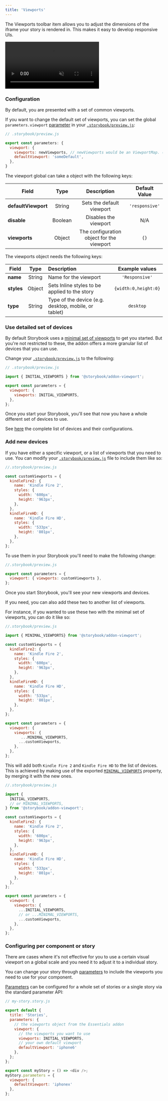 ```yaml
---
title: 'Viewports'
---
```


The Viewports toolbar item allows you to adjust the dimensions of the iframe your story is rendered in. This makes it easy to develop responsive UIs.

<video autoPlay muted playsInline loop>
  <source
    src="addon-viewports-optimized.mp4"
    type="video/mp4"
  />
</video>

### Configuration

By default, you are presented with a set of common viewports. 

If you want to change the default set of viewports, you can set the global `parameters.viewport` [parameter](../writing-stories/parameters.md) in your [`.storybook/preview.js`](../configure/overview.md#configure-story-rendering):

```js
// .storybook/preview.js

export const parameters: {
  viewport: {
    viewports: newViewports, // newViewports would be an ViewportMap. (see below for examples)
    defaultViewport: 'someDefault',
  },
}
```

The viewport global can take a object with the following keys:

| Field                  | Type          | Description                                            |Default Value |
| -----------------------|:-------------:|:------------------------------------------------------:|:------------:|
| **defaultViewport**    | String        |Sets the default viewport                               |`'responsive'`|
| **disable**            | Boolean       |Disables the viewport                                   |N/A           |
| **viewports**          | Object        |The configuration object for the viewport               |`{}`          |


The viewports object needs the following keys:

| Field                  | Type          | Description                                            |Example values                             |
| -----------------------|:-------------:|:-------------------------------------------------------|:-----------------------------------------:|
| **name**               | String        |Name for the viewport                                   |`'Responsive'`                             |
| **styles**             | Object        |Sets Inline styles to be applied to the story           |`{width:0,height:0}`                       |
| **type**               | String        |Type of the device (e.g. desktop, mobile, or tablet)    |`desktop`                                  |

### Use detailed set of devices

By default Storybook uses a [minimal set of viewports](https://github.com/storybookjs/storybook/blob/master/addons/viewport/src/defaults.ts#L135) to get you started. But you're not restricted to these, the addon offers a more granular list of devices that you can use.  

Change your [`.storybook/preview.js`](../configure/overview.md#configure-story-rendering) to the following:

```js
// .storybook/preview.js

import { INITIAL_VIEWPORTS } from '@storybook/addon-viewport';

export const parameters = {
  viewport: {
    viewports: INITIAL_VIEWPORTS,
  },
};
```

Once you start your Storybook, you'll see that now you have a whole different set of devices to use.

See [here](https://github.com/storybookjs/storybook/blob/master/addons/viewport/src/defaults.ts#L3) the complete list of devices and their configurations.

### Add new devices

If you have either a specific viewport, or a list of viewports that you need to use. You can modify your  [`.storybook/preview.js`](../configure/overview.md#configure-story-rendering) file to include them like so:

```js
//.storybook/preview.js

const customViewports = {
  kindleFire2: {
    name: 'Kindle Fire 2',
    styles: {
      width: '600px',
      height: '963px',
    },
  },
  kindleFireHD: {
    name: 'Kindle Fire HD',
    styles: {
      width: '533px',
      height: '801px',
    },
  },
};
```

To use them in your Storybook you'll need to make the following change:

```js
//.storybook/preview.js

export const parameters = {
  viewport: { viewports: customViewports },
};
```

Once you start Storybook, you'll see your new viewports and devices.

If you need, you can also add these two to another list of viewports. 

For instance, if you wanted to use these two with the minimal set of viewports, you can do it like so:

```js
//.storybook/preview.js

import { MINIMAL_VIEWPORTS} from '@storybook/addon-viewport';

const customViewports = {
  kindleFire2: {
    name: 'Kindle Fire 2',
    styles: {
      width: '600px',
      height: '963px',
    },
  },
  kindleFireHD: {
    name: 'Kindle Fire HD',
    styles: {
      width: '533px',
      height: '801px',
    },
  },
};

export const parameters = {
  viewport: {
    viewports: {
       ...MINIMAL_VIEWPORTS,
      ...customViewports,
    },
  },
};
```


This will add both `Kindle Fire 2` and `Kindle Fire HD` to the list of devices. This is achieved by making use of the exported [`MINIMAL_VIEWPORTS`](https://github.com/storybookjs/storybook/blob/master/addons/viewport/src/defaults.ts#L135) property, by merging it with the new ones.

```js
//.storybook/preview.js

import {
  INITIAL_VIEWPORTS,
  // or MINIMAL_VIEWPORTS,
} from '@storybook/addon-viewport';

const customViewports = {
  kindleFire2: {
    name: 'Kindle Fire 2',
    styles: {
      width: '600px',
      height: '963px',
    },
  },
  kindleFireHD: {
    name: 'Kindle Fire HD',
    styles: {
      width: '533px',
      height: '801px',
    },
  },
};

export const parameters = {
  viewport: {
    viewports: {
      ...INITIAL_VIEWPORTS,
      // or ...MINIMAL_VIEWPORTS,
      ...customViewports,
    },
  },
};
```

### Configuring per component or story

There are cases where it's not effective for you to use a certain visual viewport on a global scale and you need it to adjust it to a individual story.

You can change your story through [parameters](../writing-stories/parameters.md) to include the viewports you need to use for your component.


[Parameters](../writing-stories/parameters.md) can be configured for a whole set of stories or a single story via the standard parameter API: 

```js
// my-story.story.js

export default {
  title: 'Stories',
  parameters: {
    // the viewports object from the Essentials addon
    viewport: {
      // the viewports you want to use
      viewports: INITIAL_VIEWPORTS,
      // your own default viewport
      defaultViewport: 'iphone6'
    },
  };
};

export const myStory = () => <div />;
myStory.parameters = {
  viewport: {
    defaultViewport: 'iphonex'
  },
};
```